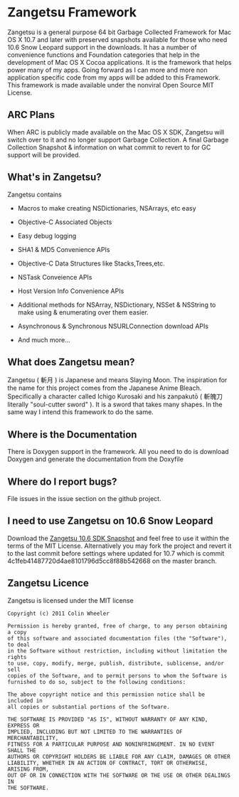 # Zangetsu Framework #

Zangetsu is a general purpose 64 bit Garbage Collected Framework for Mac OS X 10.7 and later with preserved snapshots available for those who need 10.6 Snow Leopard support in the downloads. It has a number of convenience functions and Foundation categories that help in the development of Mac OS X Cocoa applications. It is the framework that helps power many of my apps. Going forward as I can more and more non application specific code from my apps will be added to this Framework. This framework is made available under the nonviral Open Source MIT License.

## ARC Plans ##

When ARC is publicly made available on the Mac OS X SDK, Zangetsu will switch over to it and no longer support Garbage Collection. A final Garbage Collection Snapshot & information on what commit to revert to for GC support will be provided.

## What's in Zangetsu? ##

Zangetsu contains

* Macros to make creating NSDictionaries, NSArrays, etc easy

* Objective-C Associated Objects

* Easy debug logging

* SHA1 & MD5 Convenience APIs

* Objective-C Data Structures like Stacks,Trees,etc.

* NSTask Conveience APIs

* Host Version Info Convenience APIs

* Additional methods for NSArray, NSDictionary, NSSet & NSString to make using & enumerating over them easier.

* Asynchronous & Synchronous NSURLConnection download APIs

* And much more...

## What does Zangetsu mean? ##

Zangetsu ( 斬月 ) is Japanese and means Slaying Moon. The inspiration for the name for this project comes from the Japanese Anime Bleach. Specifically a character called Ichigo Kurosaki and his zanpakutō ( 斬魄刀 literally "soul-cutter sword" ). It is a sword that takes many shapes. In the same way I intend this framework to do the same.

## Where is the Documentation ##
There is Doxygen support in the framework. All you need to do is download Doxygen and generate the documentation from the Doxyfile

## Where do I report bugs? ##
File issues in the issue section on the github project.

## I need to use Zangetsu on 10.6 Snow Leopard ##
Download the [Zangetsu 10.6 SDK Snapshot](https://github.com/downloads/Machx/Zangetsu/Machx-Zangetsu-10_6.zip) and feel free to use it within the terms of the MIT License. Alternatively you may fork the project and revert it to the last commit before settings where updated for 10.7 which is commit 4c1feb41487720d4ae8101796d5cc8f88b542668 on the master branch.

## Zangetsu Licence ##
Zangetsu is licensed under the MIT license

	Copyright (c) 2011 Colin Wheeler

	Permission is hereby granted, free of charge, to any person obtaining a copy
	of this software and associated documentation files (the "Software"), to deal
	in the Software without restriction, including without limitation the rights
	to use, copy, modify, merge, publish, distribute, sublicense, and/or sell
	copies of the Software, and to permit persons to whom the Software is
	furnished to do so, subject to the following conditions:

	The above copyright notice and this permission notice shall be included in
	all copies or substantial portions of the Software.

	THE SOFTWARE IS PROVIDED "AS IS", WITHOUT WARRANTY OF ANY KIND, EXPRESS OR
	IMPLIED, INCLUDING BUT NOT LIMITED TO THE WARRANTIES OF MERCHANTABILITY,
	FITNESS FOR A PARTICULAR PURPOSE AND NONINFRINGEMENT. IN NO EVENT SHALL THE
	AUTHORS OR COPYRIGHT HOLDERS BE LIABLE FOR ANY CLAIM, DAMAGES OR OTHER
	LIABILITY, WHETHER IN AN ACTION OF CONTRACT, TORT OR OTHERWISE, ARISING FROM,
	OUT OF OR IN CONNECTION WITH THE SOFTWARE OR THE USE OR OTHER DEALINGS IN
	THE SOFTWARE.